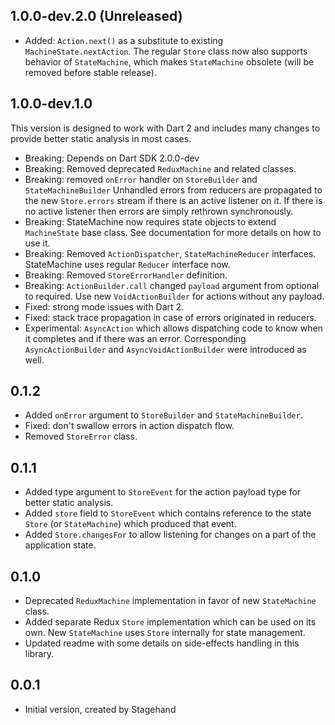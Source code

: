 ## 1.0.0-dev.2.0 (Unreleased)

- Added: `Action.next()` as a substitute to existing `MachineState.nextAction`.
    The regular `Store` class now also supports behavior of `StateMachine`,
    which makes `StateMachine` obsolete (will be removed before stable release).

## 1.0.0-dev.1.0

This version is designed to work with Dart 2 and includes many changes to
provide better static analysis in most cases.

- Breaking: Depends on Dart SDK 2.0.0-dev
- Breaking: Removed deprecated `ReduxMachine` and related classes.
- Breaking: removed `onError` handler on `StoreBuilder` and `StateMachineBuilder`
    Unhandled errors from reducers are propagated to the new `Store.errors`
    stream if there is an active listener on it. If there is no active listener
    then errors are simply rethrown synchronously.
- Breaking: StateMachine now requires state objects to extend `MachineState`
    base class. See documentation for more details on how to use it.
- Breaking: Removed `ActionDispatcher`, `StateMachineReducer` interfaces.
    StateMachine uses regular `Reducer` interface now.
- Breaking: Removed `StoreErrorHandler` definition.
- Breaking: `ActionBuilder.call` changed `payload` argument from optional to
  required. Use new `VoidActionBuilder` for actions without any payload.
- Fixed: strong mode issues with Dart 2.
- Fixed: stack trace propagation in case of errors originated in reducers.
- Experimental: `AsyncAction` which allows dispatching code to know when it
  completes and if there was an error. Corresponding `AsyncActionBuilder` and
  `AsyncVoidActionBuilder` were introduced as well.

## 0.1.2

- Added `onError` argument to `StoreBuilder` and `StateMachineBuilder`.
- Fixed: don't swallow errors in action dispatch flow.
- Removed `StoreError` class.

## 0.1.1

- Added type argument to `StoreEvent` for the action payload type for
  better static analysis.
- Added `store` field to `StoreEvent` which contains reference to
  the state `Store` (or `StateMachine`) which produced that event.
- Added `Store.changesFor` to allow listening for changes on a part
  of the application state.

## 0.1.0

- Deprecated `ReduxMachine` implementation in favor of new
  `StateMachine` class.
- Added separate Redux `Store` implementation which can be used on
  its own. New `StateMachine` uses `Store` internally for state
  management.
- Updated readme with some details on side-effects handling in this
  library.

## 0.0.1

- Initial version, created by Stagehand
